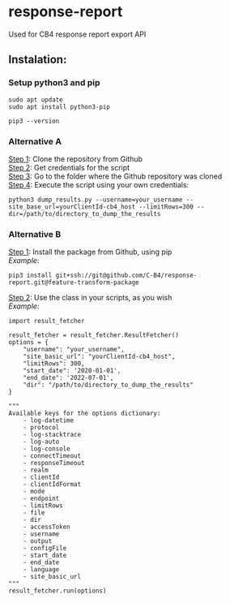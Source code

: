 # response-report
Used for CB4 response report export API

## Instalation:
### Setup python3 and pip
```
sudo apt update
sudo apt install python3-pip

pip3 --version
```

### Alternative A
<ins>Step 1</ins>: Clone the repository from Github  
<ins>Step 2</ins>: Get credentials for the script  
<ins>Step 3</ins>: Go to the folder where the Github repository was cloned  
<ins>Step 4</ins>: Execute the script using your own credentials:  
```
python3 dump_results.py --username=your_username --site_base_url=yourClientId-cb4_host --limitRows=300 --dir=/path/to/directory_to_dump_the_results
```

### Alternative B
<ins>Step 1</ins>: Install the package from Github, using pip  
*Example*:
```
pip3 install git+ssh://git@github.com/C-B4/response-report.git@feature-transform-package

```
<ins>Step 2</ins>: Use the class in your scripts, as you wish  
*Example*:
```
import result_fetcher

result_fetcher = result_fetcher.ResultFetcher()
options = {
    "username": "your_username",
    "site_basic_url": "yourClientId-cb4_host",
    "limitRows": 300,
    "start_date": '2020-01-01',
    "end_date": '2022-07-01',
    "dir": "/path/to/directory_to_dump_the_results"
}

"""
Available keys for the options dictionary:
    - log-datetime
    - protocol
    - log-stacktrace
    - log-auto
    - log-console
    - connectTimeout
    - responseTimeout
    - realm
    - clientId
    - clientIdFormat
    - mode
    - endpoint
    - limitRows
    - file
    - dir
    - accessToken
    - username
    - output
    - configFile
    - start_date
    - end_date
    - language
    - site_basic_url
"""
result_fetcher.run(options)

```
